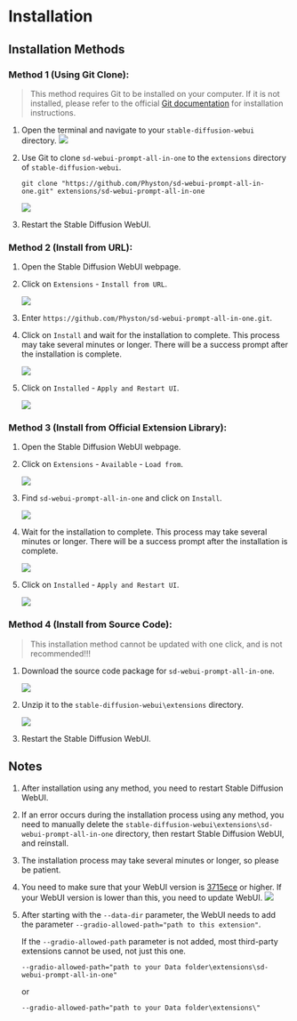 # Installation

## Installation Methods

### Method 1 (Using Git Clone):

> This method requires Git to be installed on your computer. If it is not installed, please refer to the official [Git documentation](https://git-scm.com/book/en/v2/Getting-Started-Installing-Git) for installation instructions.

1. Open the terminal and navigate to your `stable-diffusion-webui` directory.
    ![](/assets/images/Installation/cd.png)

2. Use Git to clone `sd-webui-prompt-all-in-one` to the `extensions` directory of `stable-diffusion-webui`.

    ```shell
    git clone "https://github.com/Physton/sd-webui-prompt-all-in-one.git" extensions/sd-webui-prompt-all-in-one
    ```

    ![](/assets/images/Installation/clone.png)

3. Restart the Stable Diffusion WebUI.

### Method 2 (Install from URL):

1. Open the Stable Diffusion WebUI webpage.

2. Click on `Extensions` - `Install from URL`.

    ![](/assets/images/Installation/from_url.png)

3. Enter `https://github.com/Physton/sd-webui-prompt-all-in-one.git`.

4. Click on `Install` and wait for the installation to complete. This process may take several minutes or longer. There will be a success prompt after the installation is complete.

    ![](/assets/images/Installation/from_url_success.png)

5. Click on `Installed` - `Apply and Restart UI`.

    ![](/assets/images/Installation/restart.png)

### Method 3 (Install from Official Extension Library):

1. Open the Stable Diffusion WebUI webpage.

2. Click on `Extensions` - `Available` - `Load from`.

    ![](/assets/images/Installation/load_from.png)

3. Find `sd-webui-prompt-all-in-one` and click on `Install`.

    ![](/assets/images/Installation/load_from_install.png)

4. Wait for the installation to complete. This process may take several minutes or longer. There will be a success prompt after the installation is complete.

    ![](/assets/images/Installation/load_from_success.png)

5. Click on `Installed` - `Apply and Restart UI`.

    ![](/assets/images/Installation/restart.png)

### Method 4 (Install from Source Code):

> This installation method cannot be updated with one click, and is not recommended!!!

1. Download the source code package for `sd-webui-prompt-all-in-one`.

    ![](/assets/images/Installation/download.png)

2. Unzip it to the `stable-diffusion-webui\extensions` directory.

    ![](/assets/images/Installation/drop.png)

3. Restart the Stable Diffusion WebUI.


## Notes

1. After installation using any method, you need to restart Stable Diffusion WebUI.

2. If an error occurs during the installation process using any method, you need to manually delete the `stable-diffusion-webui\extensions\sd-webui-prompt-all-in-one` directory, then restart Stable Diffusion WebUI, and reinstall.

3. The installation process may take several minutes or longer, so please be patient.

4. You need to make sure that your WebUI version is [3715ece](https://github.com/AUTOMATIC1111/stable-diffusion-webui/commit/3715ece) or higher. If your WebUI version is lower than this, you need to update WebUI.
    ![](/assets/images/minimum_version_webui.png)

5. After starting with the `--data-dir` parameter, the WebUI needs to add the parameter `--gradio-allowed-path="path to this extension"`.

   If the `--gradio-allowed-path` parameter is not added, most third-party extensions cannot be used, not just this one.

   `--gradio-allowed-path="path to your Data folder\extensions\sd-webui-prompt-all-in-one"`

   or

   `--gradio-allowed-path="path to your Data folder\extensions\"`